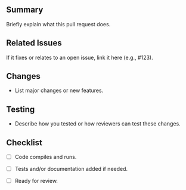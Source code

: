 ## Summary
Briefly explain what this pull request does.

## Related Issues
If it fixes or relates to an open issue, link it here (e.g., #123).

## Changes
- List major changes or new features.

## Testing
- Describe how you tested or how reviewers can test these changes.

## Checklist
- [ ] Code compiles and runs.
- [ ] Tests and/or documentation added if needed.
- [ ] Ready for review.


